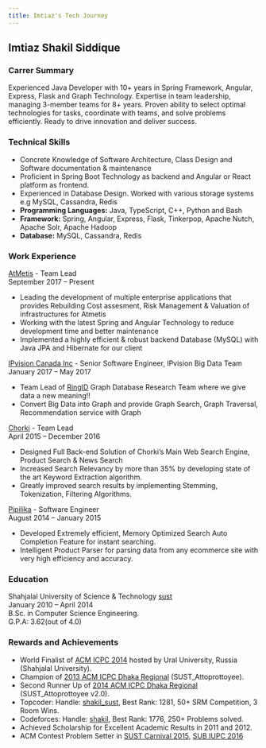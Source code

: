```yaml
---
title: Imtiaz's Tech Journey
---
```


## Imtiaz Shakil Siddique

### Carrer Summary

Experienced Java Developer with 10+ years in Spring Framework, Angular, Express, Flask and Graph Technology. Expertise in team leadership, managing 3-member teams for 8+ years. Proven ability to select optimal technologies for tasks, coordinate with teams, and solve problems efficiently. Ready to drive innovation and deliver success.

### Technical Skills

- Concrete Knowledge of Software Architecture, Class Design and Software documentation & maintenance
- Proficient in Spring Boot Technology as backend and Angular or React platform as frontend.
- Experienced in Database Design. Worked with various storage systems e.g MySQL, Cassandra, Redis
- **Programming Languages:** Java, TypeScript, C++, Python and Bash
- **Framework:** Spring, Angular, Express, Flask, Tinkerpop, Apache Nutch, Apache Solr, Apache Hadoop
- **Database:** MySQL, Cassandra, Redis

### Work Experience
[AtMetis](https://atmetis.nl/) - Team Lead    
September 2017 – Present      
- Leading the development of multiple enterprise applications that provides Rebuilding Cost assesment, Risk Management & Valuation of infrastructures for Atmetis
- Working with the latest Spring and Angular Technology to reduce development time and better maintenance
- Implemented a highly efficient & robust backend Database (MySQL) with Java JPA and Hibernate for our client
 

[IPvision Canada Inc](http://www.ipvision.ca/) - Senior Software Engineer, IPvision Big Data Team    
January 2017 – May 2017     
- Team Lead of [RingID](https://www.ringid.com/) Graph Database Research Team where we give data a new meaning!!
- Convert Big Data into Graph and provide Graph Search, Graph Traversal, Recommendation service with Graph


[Chorki](https://chorki.com/) - Team Lead                                                                                               
April 2015 – December 2016      
- Designed Full Back-end Solution of Chorki’s Main Web Search Engine, Product Search & News Search
- Increased Search Relevancy by more than 35% by developing state of the art Keyword Extraction algorithm.
- Greatly improved search results by implementing Stemming, Tokenization, Filtering Algorithms.


[Pipilika](http://www.pipilika.com/) - Software Engineer               
August 2014 – January 2015    
- Developed Extremely efficient, Memory Optimized Search Auto Completion Feature for instant searching.
- Intelligent Product Parser for parsing data from any ecommerce site with very high efficiency and accuracy.


### Education
Shahjalal University of Science & Technology [sust](http://www.sust.edu/)     
January 2010 – April 2014     
B.Sc. in Computer Science Engineering.    
G.P.A: 3.62(out of 4.0)

### Rewards and Achievements    
- World Finalist of [ACM ICPC 2014](https://icpc.baylor.edu/community/results-2014) hosted by Ural University, Russia (Shahjalal University).
- Champion of [2013 ACM ICPC Dhaka Regional](https://icpc.baylor.edu/regionals/finder/dhaka-2013/standings) (SUST_Attoprottoyee).
- Second Runner Up of [2014 ACM ICPC Dhaka Regional](https://icpc.baylor.edu/regionals/finder/dhaka-2014/standings) (SUST_Attoprottoyee v2.0).
- Topcoder: Handle: [shakil_sust](http://community.topcoder.com/tc?module=MemberProfile&cr=22903783&tab=alg), Best Rank: 1281, 50+ SRM Competition, 3 Room Wins.
- Codeforces: Handle: [shakil](http://codeforces.com/profile/shakil), Best Rank: 1776, 250+ Problems solved.
- Achieved Scholarship for Excellent Academic Results in 2011 and 2012.
- ACM Contest Problem Setter in [SUST Carnival 2015](https://uva.onlinejudge.org/index.php?option=com_onlinejudge&Itemid=13&page=show_contest&contest=360), [SUB IUPC 2016](http://web.archive.org/web/20160531132147/https:/algo.codemarshal.org/contests/sub-iupc-2016)

